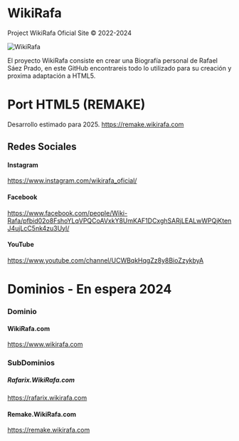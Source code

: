 # WikiRafa
Project WikiRafa Oficial Site ©
2022-2024

![WikiRafa]([https://github.com/xoanxc/WikiRafa/blob/main/assets/WikiRedonded.png](https://github.com/WikiRafa/.github/blob/7d5353aae5b577ebcaca8758a19746adff8eb1ba/assets/WikiRedonded.png))

El proyecto WikiRafa consiste en crear una Biografía personal de Rafael Sáez Prado, en este GitHub encontrareis todo lo utilizado para su creación y proxima adaptación a HTML5. 

# Port HTML5 (REMAKE)
Desarrollo estimado para 2025.
https://remake.wikirafa.com

## Redes Sociales

#### Instagram
https://www.instagram.com/wikirafa_oficial/

#### Facebook
https://www.facebook.com/people/Wiki-Rafa/pfbid02o8FshoYLqVPQCoAVxkY8UmKAF1DCxghSARjLEALwWPQjKtenJ4ujLcC5nk4zu3Uyl/

#### YouTube
https://www.youtube.com/channel/UCWBqkHqgZz8y8BioZzykbyA

# Dominios - En espera 2024

### Dominio
#### WikiRafa.com
https://www.wikirafa.com

### SubDominios
##### Rafarix.WikiRafa.com
https://rafarix.wikirafa.com

#### Remake.WikiRafa.com
https://remake.wikirafa.com
